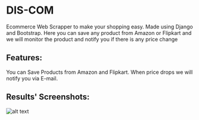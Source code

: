 # DIS-COM
Ecommerce Web Scrapper to make your shopping easy. Made using Django and Bootstrap. Here you can save any product from Amazon or Flipkart and we will monitor the product and notify you if there is any price change
## Features:
You can Save Products from Amazon and Flipkart. When price drops we will notify you via E-mail.
## Results' Screenshots:
![alt text](https://github.com/[ashwinijr]/[DIS-COM]/blob/[master]/image_1.png?raw=true)
